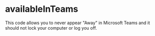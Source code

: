 # availableInTeams
This code allows you to never appear "Away" in Microsoft Teams and it should not lock your computer or log you off.

